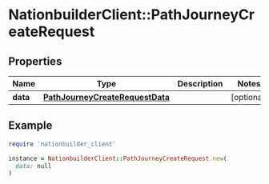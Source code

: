 # NationbuilderClient::PathJourneyCreateRequest

## Properties

| Name | Type | Description | Notes |
| ---- | ---- | ----------- | ----- |
| **data** | [**PathJourneyCreateRequestData**](PathJourneyCreateRequestData.md) |  | [optional] |

## Example

```ruby
require 'nationbuilder_client'

instance = NationbuilderClient::PathJourneyCreateRequest.new(
  data: null
)
```

